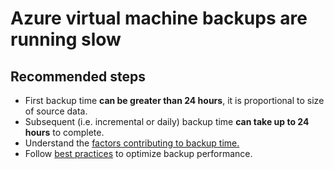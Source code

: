 <properties
	pageTitle="Azure virtual machine backups are running slow"
	description="VM backup performance"
	service="microsoft.recoveryservices"
	resource="vaults"
	authors="srinathv"
	ms.author="srinathv"
	displayOrder="3"
	selfHelpType="generic"
	supportTopicIds="32553281"
	resourceTags=""
	productPesIds="15207"
	cloudEnvironments="public, fairfax, usnat, ussec"
	articleId="870b74fd-a900-42a7-bdd1-a706fa8b2558"
	ownershipId="StorageMediaEdge_Backup"
/>

# Azure virtual machine backups are running slow

## **Recommended steps**
- First backup time **can be greater than 24 hours**, it is proportional to size of source data. <br>
- Subsequent (i.e. incremental or daily) backup time **can take up to 24 hours** to complete. <br>
- Understand the [factors contributing to backup time.](https://aka.ms/AB-AA4ecqb) <br>
- Follow [best practices](https://aka.ms/AB-AA4e56d) to optimize backup performance. <br>
